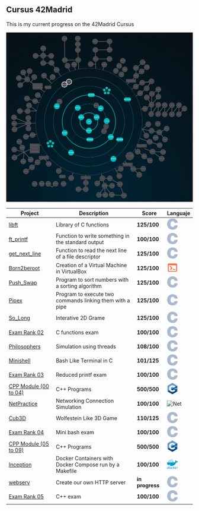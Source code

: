## Cursus 42Madrid

This is my current progress on the 42Madrid Cursus

<p align="center">
<img width="1268px" alt="1172px" src="./img/Holygraph.png">
</p>

| **Project**                                        | **Description** | **Score**   | **Languaje** |
| -------------------------------------------------- | --------------- | ----------- | ------------ |
| [libft](/lvl0/Libft)                               | Library of C functions                                   | **125/100**     | <img src="https://github.com/devicons/devicon/blob/v2.16.0/icons/c/c-original.svg" width="30" height="30" alt="C">                     |
| [ft_printf](/lvl1/printf)                          | Function to write something in the standard output       | **100/100**     | <img src="https://github.com/devicons/devicon/blob/v2.16.0/icons/c/c-original.svg" width="30" height="30" alt="C">                     |
| [get_next_line](/lvl1/get_next_line)               | Function to read the next line of a file descriptor      | **125/100**     | <img src="https://github.com/devicons/devicon/blob/v2.16.0/icons/c/c-original.svg" width="30" height="30" alt="C">                     |
| [Born2beroot](/lvl1/Born2beRoot)                   | Creation of a Virtual Machine in VirtualBox              | **125/100**     | <img src="https://github.com/PKief/vscode-material-icon-theme/blob/main/icons/console.svg" width="30" height="30">                     |
| [Push_Swap](/lvl2/push_swap)                       | Program to sort numbers with a sorting algorithm         | **125/100**     | <img src="https://github.com/devicons/devicon/blob/v2.16.0/icons/c/c-original.svg" width="30" height="30" alt="C">                     |
| [Pipex](/lvl2/pipex)                               | Program to execute two commands linking them with a pipe | **125/100**     | <img src="https://github.com/devicons/devicon/blob/v2.16.0/icons/c/c-original.svg" width="30" height="30" alt="C">                     |
| [So_Long](/lvl2/so_long)                           | Interative 2D Grame                                      | **125/100**     | <img src="https://github.com/devicons/devicon/blob/v2.16.0/icons/c/c-original.svg" width="30" height="30" alt="C">                     |
| [Exam Rank 02](/lvl2/exam_rank_02)                 | C functions exam                                         | **100/100**     | <img src="https://github.com/devicons/devicon/blob/v2.16.0/icons/c/c-original.svg" width="30" height="30" alt="C">                     |
| [Philosophers](/lvl3/Philosophers)                 | Simulation using threads                                 | **108/100**     | <img src="https://github.com/devicons/devicon/blob/v2.16.0/icons/c/c-original.svg" width="30" height="30" alt="C">                     |
| [Minishell](https://github.com/BishopVK/minishell) | Bash Like Terminal in C                                  | **101/125**     | <img src="https://github.com/devicons/devicon/blob/v2.16.0/icons/c/c-original.svg" width="30" height="30" alt="C">                     |
| [Exam Rank 03](/lvl3/exam_rank_03)                 | Reduced printf exam                                      | **100/100**     | <img src="https://github.com/devicons/devicon/blob/v2.16.0/icons/c/c-original.svg" width="30" height="30" alt="C">                     |
| [CPP Module (00 to 04)](/lvl4/CPP_Module)          | C++ Programs                                             | **500/500**     | <img src="https://github.com/devicons/devicon/blob/v2.16.0/icons/cplusplus/cplusplus-original.svg" width="30" height="30" alt="C++">   |
| [NetPractice](/lvl4/NetPractice)                   | Networking Connection Simulation                         | **100/100**     | <img src="https://github.com/user-attachments/assets/86728b5a-25cb-4157-bf90-735748ec2906" width="30" height="30" alt="Net">           |
| [Cub3D](https://github.com/BishopVK/Cub3D)         | Wolfestein Like 3D Game                                  | **110/125**     | <img src="https://github.com/devicons/devicon/blob/v2.16.0/icons/c/c-original.svg" width="30" height="30" alt="C">                     |
| [Exam Rank 04](/lvl4/exam_rank_04)                 | Mini bash exam                                           | **100/100**     | <img src="https://github.com/devicons/devicon/blob/v2.16.0/icons/c/c-original.svg" width="30" height="30" alt="C">                     |
| [CPP Module (05 to 09)](/lvl5/CPP_Module)          | C++ Programs                                             | **500/500**     | <img src="https://github.com/devicons/devicon/blob/v2.16.0/icons/cplusplus/cplusplus-original.svg" width="30" height="30" alt="C++">   |
| [Inception](https://github.com/BishopVK/Inception) | Docker Containers with Docker Compose run by a Makefile  | **100/100**     | <img src="https://github.com/devicons/devicon/blob/master/icons/docker/docker-plain-wordmark.svg" width="30" height="30" alt="Docker"> |
| [webserv](https://github.com/BishopVK/Webserv)     | Create our own HTTP server                               | **in progress** | <img src="https://github.com/devicons/devicon/blob/v2.16.0/icons/c/c-original.svg" width="30" height="30" alt="C">                     |
| [Exam Rank 05](/lvl5/exam_rank_05)                 | C++ exam                                                 | **100/100**     | <img src="https://github.com/devicons/devicon/blob/v2.16.0/icons/c/c-original.svg" width="30" height="30" alt="C">                     |
